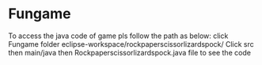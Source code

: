 # Fungame
To access the java code of game pls follow the path as below:
click Fungame folder
eclipse-workspace/rockpaperscissorlizardspock/
Click src
then main/java 
then Rockpaperscissorlizardspock.java file to see the code


